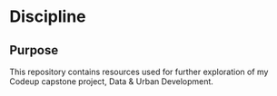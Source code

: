 # Discipline

## Purpose

This repository contains resources used for further exploration of my Codeup capstone project, Data & Urban Development.